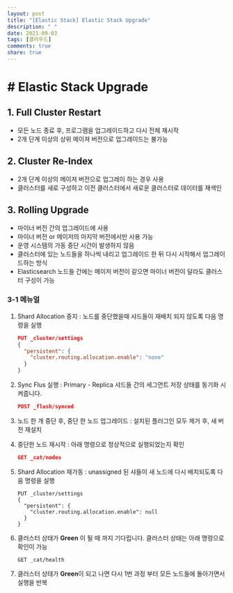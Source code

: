 ```yaml
---
layout: post
title: "[Elastic Stack] Elastic Stack Upgrade"
description: " "
date: 2021-09-03
tags: [클라우드]
comments: true
share: true
---
```


# # Elastic Stack Upgrade

## 1. Full Cluster Restart

- 모든 노드 종료 후, 프로그램을 업그레이드하고 다시 전체 재시작
- 2개 단계 이상의 상위 메이져 버전으로 업그레이드는 불가능



## 2. Cluster Re-Index

- 2개 단계 이상의 메이져 버전으로 업그레이 하는 경우 사용
- 클러스터를 새로 구성하고 이전 클러스터에서 새로운 클러스터로 데이터를 재색인



## 3. Rolling Upgrade

- 마이너 버전 간의 업그레이드에 사용
- 마이너 버전 or 메이저의 마지막 버전에서만 사용 가능
- 운영 시스템의 가동 중단 시간이 발생하지 않음
- 클러스터에 있는 노드들을 하나씩 내리고 업그레이드 한 뒤 다시 시작해서 업그레이드하는 방식
- Elasticsearch 노드들 간에는 메이저 버전이 같으면 마이너 버전이 달라도 클러스터 구성이 가능

### 3-1 메뉴얼

1. Shard Allocation 중지 : 노드를 중단했을때 샤드들이 재배치 되지 않도록 다음 명령을 실행

   ```json
   PUT _cluster/settings
   {
     "persistent": {
       "cluster.routing.allocation.enable": "none"
     }
   }
   ```

2. Sync Flus 실행 : Primary - Replica 샤드들 간의 세그먼트 저장 상태를 동기화 시켜줍니다.

   ```json
   POST _flush/synced
   ```

3. 노드 한 개 중단 후, 중단 한 노드 업그레이드 : 설치된 플러그인 모두 제거 후, 새 버전 재설치

4. 중단한 노드 재시작 : 아래 명령으로 정상적으로 실행되었는지 확인

   ```json
   GET _cat/nodes
   ```

5. Shard Allocation 재가동 : unassigned 된 샤들이 새 노드에 다시 배치되도록 다음 명령을 실행

   ```
   PUT _cluster/settings
   {
     "persistent": {
       "cluster.routing.allocation.enable": null
     }
   }
   ```

6. 클러스터 상태가 **Green** 이 될 때 까지 기다립니다. 클러스터 상태는 아래 명령으로 확인이 가능

   ```
   GET _cat/health
   ```

7. 클러스터 상태가 **Green**이 되고 나면 다시 1번 과정 부터 모든 노드들에 돌아가면서 실행을 반복